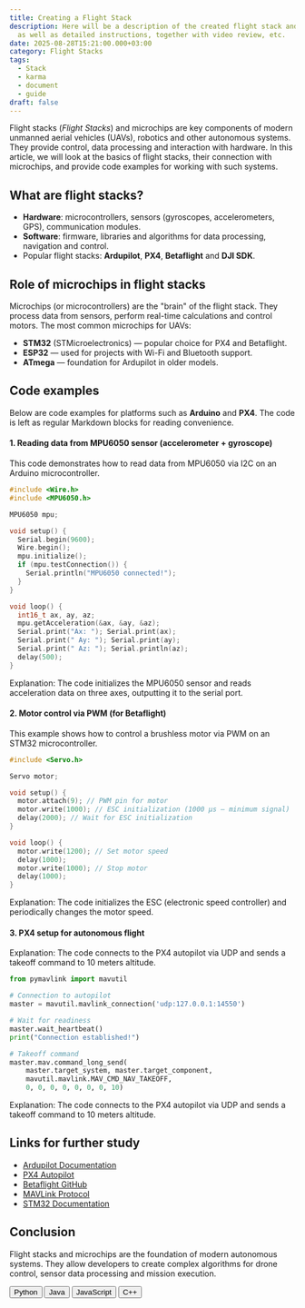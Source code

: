 ```yaml
---
title: Creating a Flight Stack
description: Here will be a description of the created flight stack and how it all should work,
  as well as detailed instructions, together with video review, etc.
date: 2025-08-28T15:21:00.000+03:00
category: Flight Stacks
tags:
  - Stack
  - karma
  - document
  - guide
draft: false
---
```


Flight stacks (_Flight Stacks_) and microchips are key components of modern unmanned aerial vehicles (UAVs), robotics and other autonomous systems. They provide control, data processing and interaction with hardware. In this article, we will look at the basics of flight stacks, their connection with microchips, and provide code examples for working with such systems.

## What are flight stacks?

- **Hardware**: microcontrollers, sensors (gyroscopes, accelerometers, GPS), communication modules.
- **Software**: firmware, libraries and algorithms for data processing, navigation and control.
- Popular flight stacks: **Ardupilot**, **PX4**, **Betaflight** and **DJI SDK**.

## Role of microchips in flight stacks

Microchips (or microcontrollers) are the "brain" of the flight stack. They process data from sensors, perform real-time calculations and control motors. The most common microchips for UAVs:

- **STM32** (STMicroelectronics) — popular choice for PX4 and Betaflight.
- **ESP32** — used for projects with Wi-Fi and Bluetooth support.
- **ATmega** — foundation for Ardupilot in older models.

## Code examples

Below are code examples for platforms such as **Arduino** and **PX4**. The code is left as regular Markdown blocks for reading convenience.

#### 1. Reading data from MPU6050 sensor (accelerometer + gyroscope)

This code demonstrates how to read data from MPU6050 via I2C on an Arduino microcontroller.

```cpp
#include <Wire.h>
#include <MPU6050.h>

MPU6050 mpu;

void setup() {
  Serial.begin(9600);
  Wire.begin();
  mpu.initialize();
  if (mpu.testConnection()) {
    Serial.println("MPU6050 connected!");
  }
}

void loop() {
  int16_t ax, ay, az;
  mpu.getAcceleration(&ax, &ay, &az);
  Serial.print("Ax: "); Serial.print(ax);
  Serial.print(" Ay: "); Serial.print(ay);
  Serial.print(" Az: "); Serial.println(az);
  delay(500);
}
```

Explanation: The code initializes the MPU6050 sensor and reads acceleration data on three axes, outputting it to the serial port.

#### 2. Motor control via PWM (for Betaflight)

This example shows how to control a brushless motor via PWM on an STM32 microcontroller.

```cpp
#include <Servo.h>

Servo motor;

void setup() {
  motor.attach(9); // PWM pin for motor
  motor.write(1000); // ESC initialization (1000 μs — minimum signal)
  delay(2000); // Wait for ESC initialization
}

void loop() {
  motor.write(1200); // Set motor speed
  delay(1000);
  motor.write(1000); // Stop motor
  delay(1000);
}
```

Explanation: The code initializes the ESC (electronic speed controller) and periodically changes the motor speed.

#### 3. PX4 setup for autonomous flight

Explanation: The code connects to the PX4 autopilot via UDP and sends a takeoff command to 10 meters altitude.

```python
from pymavlink import mavutil

# Connection to autopilot
master = mavutil.mavlink_connection('udp:127.0.0.1:14550')

# Wait for readiness
master.wait_heartbeat()
print("Connection established!")

# Takeoff command
master.mav.command_long_send(
    master.target_system, master.target_component,
    mavutil.mavlink.MAV_CMD_NAV_TAKEOFF,
    0, 0, 0, 0, 0, 0, 0, 10)
```

Explanation: The code connects to the PX4 autopilot via UDP and sends a takeoff command to 10 meters altitude.

## Links for further study

- [Ardupilot Documentation](https://ardupilot.org/)
- [PX4 Autopilot](https://px4.io/)
- [Betaflight GitHub](https://github.com/betaflight/betaflight)
- [MAVLink Protocol](https://mavlink.io/)
- [STM32 Documentation](https://www.st.com/en/microcontrollers-microprocessors/stm32-32-bit-arm-cortex-mcus.html)

## Conclusion

Flight stacks and microchips are the foundation of modern autonomous systems. They allow developers to create complex algorithms for drone control, sensor data processing and mission execution.

<!-- Language buttons -->
  <div class="mt-8 mb-6">
        <div class="grid grid-cols-2 md:grid-cols-4 lg:grid-cols-4 gap-[10px] md:gap-[5px] justify-items-start lg:justify-items-center max-w-4xl mx-auto">
            <button class="bg-[#f0f0f0] hover:bg-[#e3e3e3] focus:bg-[#e3e3e3] py-[5px] px-[36px] rounded-[10px] w-[160px] md:w-[140px] transition-colors duration-200 outline-none" data-language="python">
                Python
            </button>
            <button class="bg-[#f0f0f0] hover:bg-[#e3e3e3] focus:bg-[#e3e3e3] py-[5px] px-[36px] rounded-[10px] w-[160px] md:w-[140px] transition-colors duration-200 outline-none" data-language="java">
                Java
            </button>
            <button class="bg-[#f0f0f0] hover:bg-[#e3e3e3] focus:bg-[#e3e3e3] py-[5px] px-[36px] rounded-[10px] w-[160px] md:w-[140px] transition-colors duration-200 outline-none" data-language="javascript">
                JavaScript
            </button>
            <button class="bg-[#f0f0f0] hover:bg-[#e3e3e3] focus:bg-[#e3e3e3] py-[5px] px-[36px] rounded-[10px] w-[160px] md:w-[140px] transition-colors duration-200 outline-none" data-language="cpp">
                C++
            </button>
        </div>
    </div>